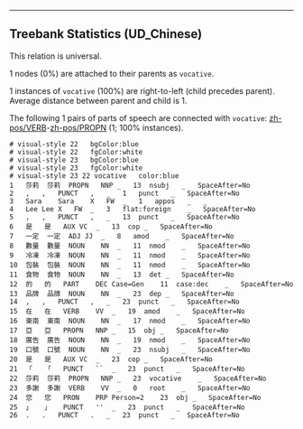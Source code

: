 

--------------------------------------------------------------------------------

## Treebank Statistics (UD_Chinese)

This relation is universal.

1 nodes (0%) are attached to their parents as `vocative`.

1 instances of `vocative` (100%) are right-to-left (child precedes parent).
Average distance between parent and child is 1.

The following 1 pairs of parts of speech are connected with `vocative`: [zh-pos/VERB]()-[zh-pos/PROPN]() (1; 100% instances).


~~~ conllu
# visual-style 22	bgColor:blue
# visual-style 22	fgColor:white
# visual-style 23	bgColor:blue
# visual-style 23	fgColor:white
# visual-style 23 22 vocative	color:blue
1	莎莉	莎莉	PROPN	NNP	_	13	nsubj	_	SpaceAfter=No
2	,	,	PUNCT	,	_	1	punct	_	SpaceAfter=No
3	Sara	Sara	X	FW	_	1	appos	_	_
4	Lee	Lee	X	FW	_	3	flat:foreign	_	SpaceAfter=No
5	,	,	PUNCT	,	_	13	punct	_	SpaceAfter=No
6	是	是	AUX	VC	_	13	cop	_	SpaceAfter=No
7	一定	一定	ADJ	JJ	_	8	amod	_	SpaceAfter=No
8	數量	數量	NOUN	NN	_	11	nmod	_	SpaceAfter=No
9	冷凍	冷凍	NOUN	NN	_	11	nmod	_	SpaceAfter=No
10	包裝	包裝	NOUN	NN	_	11	nmod	_	SpaceAfter=No
11	食物	食物	NOUN	NN	_	13	det	_	SpaceAfter=No
12	的	的	PART	DEC	Case=Gen	11	case:dec	_	SpaceAfter=No
13	品牌	品牌	NOUN	NN	_	23	dep	_	SpaceAfter=No
14	,	,	PUNCT	,	_	23	punct	_	SpaceAfter=No
15	在	在	VERB	VV	_	19	amod	_	SpaceAfter=No
16	東南	東南	NOUN	NN	_	17	nmod	_	SpaceAfter=No
17	亞	亞	PROPN	NNP	_	15	obj	_	SpaceAfter=No
18	廣告	廣告	NOUN	NN	_	19	nmod	_	SpaceAfter=No
19	口號	口號	NOUN	NN	_	23	nsubj	_	SpaceAfter=No
20	是	是	AUX	VC	_	23	cop	_	SpaceAfter=No
21	「	「	PUNCT	``	_	23	punct	_	SpaceAfter=No
22	莎莉	莎莉	PROPN	NNP	_	23	vocative	_	SpaceAfter=No
23	多謝	多謝	VERB	VV	_	0	root	_	SpaceAfter=No
24	您	您	PRON	PRP	Person=2	23	obj	_	SpaceAfter=No
25	」	」	PUNCT	''	_	23	punct	_	SpaceAfter=No
26	.	.	PUNCT	.	_	23	punct	_	SpaceAfter=No

~~~



